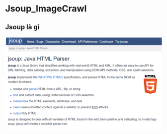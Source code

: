 # Jsoup_ImageCrawl
## Jsoup là gì
![image](https://raw.githubusercontent.com/NguyenSyHung2k3/Jsoup_ImageCrawl/master/assets/Jsoup.png)
